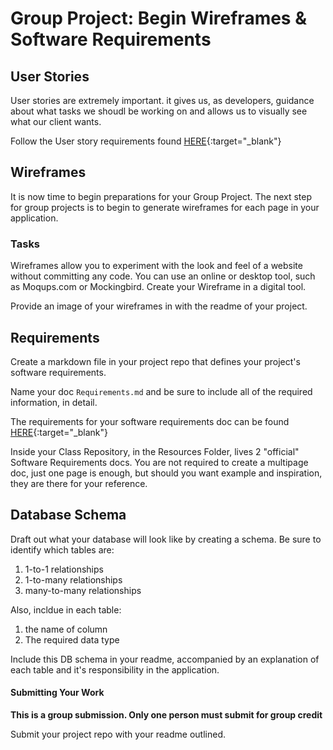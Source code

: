 # Group Project: Begin Wireframes & Software Requirements

## User Stories
User stories are extremely important. it gives us, as developers, guidance about what
tasks we shoudl be working on and allows us to visually see what our client wants. 

Follow the User story requirements found [HERE](UserStories){:target="_blank"}


## Wireframes
It is now time to begin preparations for your Group Project. 
The next step for group projects is to begin to generate wireframes for 
each page in your application.

### Tasks
Wireframes allow you to experiment with the look and feel of a website 
without committing any code. You can use an online or desktop tool, such 
as Moqups.com or Mockingbird. Create your Wireframe in a digital tool.

Provide an image of your wireframes in with the readme of your project.

## Requirements
Create a markdown file in your project repo that defines your 
project's software requirements.

Name your doc `Requirements.md` and be sure to include all of the required information, in detail. 

The requirements for your software requirements doc can be found [HERE](SoftwareReqs){:target="_blank"} 

Inside your Class Repository, in the Resources Folder, lives 2 "official" Software Requirements docs. You 
are not required to create a multipage doc, just one page is enough, but should you want example and inspiration, they are there 
for your reference.

## Database Schema
Draft out what your database will look like by creating a schema. 
Be sure to identify which tables are:

1. 1-to-1 relationships
2. 1-to-many relationships
3. many-to-many relationships

Also, incldue in each table:
1. the name of column
2. The required data type

Include this DB schema in your readme, accompanied by an explanation of each table
and it's responsibility in the application. 

#### Submitting Your Work
**This is a group submission. Only one person must submit for 
group credit**

Submit your project repo with your readme outlined. 




